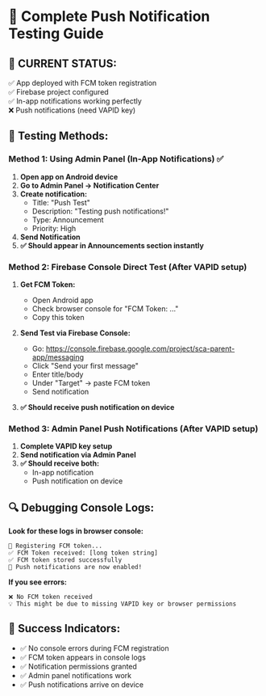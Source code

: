 # 🧪 Complete Push Notification Testing Guide

## 🎯 **CURRENT STATUS:**
✅ App deployed with FCM token registration  
✅ Firebase project configured  
✅ In-app notifications working perfectly  
❌ Push notifications (need VAPID key)  

## 🔧 **Testing Methods:**

### **Method 1: Using Admin Panel (In-App Notifications) ✅**
1. **Open app on Android device**
2. **Go to Admin Panel → Notification Center**
3. **Create notification:**
   - Title: "Push Test"
   - Description: "Testing push notifications!"
   - Type: Announcement
   - Priority: High
4. **Send Notification**
5. **✅ Should appear in Announcements section instantly**

### **Method 2: Firebase Console Direct Test (After VAPID setup)**
1. **Get FCM Token:**
   - Open Android app
   - Check browser console for "FCM Token: ..."
   - Copy this token

2. **Send Test via Firebase Console:**
   - Go: https://console.firebase.google.com/project/sca-parent-app/messaging
   - Click "Send your first message"
   - Enter title/body
   - Under "Target" → paste FCM token
   - Send notification

3. **✅ Should receive push notification on device**

### **Method 3: Admin Panel Push Notifications (After VAPID setup)**
1. **Complete VAPID key setup**
2. **Send notification via Admin Panel**
3. **✅ Should receive both:**
   - In-app notification
   - Push notification on device

## 🔍 **Debugging Console Logs:**

**Look for these logs in browser console:**
```
🔔 Registering FCM token...
✅ FCM Token received: [long token string]
✅ FCM token stored successfully
🎉 Push notifications are now enabled!
```

**If you see errors:**
```
❌ No FCM token received
💡 This might be due to missing VAPID key or browser permissions
```

## 🎉 **Success Indicators:**
- ✅ No console errors during FCM registration
- ✅ FCM token appears in console logs
- ✅ Notification permissions granted
- ✅ Admin panel notifications work
- ✅ Push notifications arrive on device 